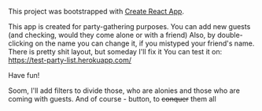 This project was bootstrapped with [Create React App](https://github.com/facebookincubator/create-react-app).

This app is created for party-gathering purposes. You can add new guests (and checking, would they come alone or with a friend)
Also, by double-clicking on the name you can change it, if you mistyped your friend's name.
There is pretty shit layout, but someday I'll fix it
You can test it on: https://test-party-list.herokuapp.com/

Have fun!


Soom, I'll add filters to divide those, who are alonies and those who are  coming with guests. And of course - button, to <s>conquer</s> them all
